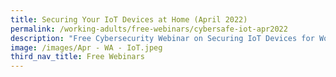 ```yaml
---
title: Securing Your IoT Devices at Home (April 2022)
permalink: /working-adults/free-webinars/cybersafe-iot-apr2022
description: "Free Cybersecurity Webinar on Securing IoT Devices for Working Adults "
image: /images/Apr - WA - IoT.jpeg
third_nav_title: Free Webinars
---
```


